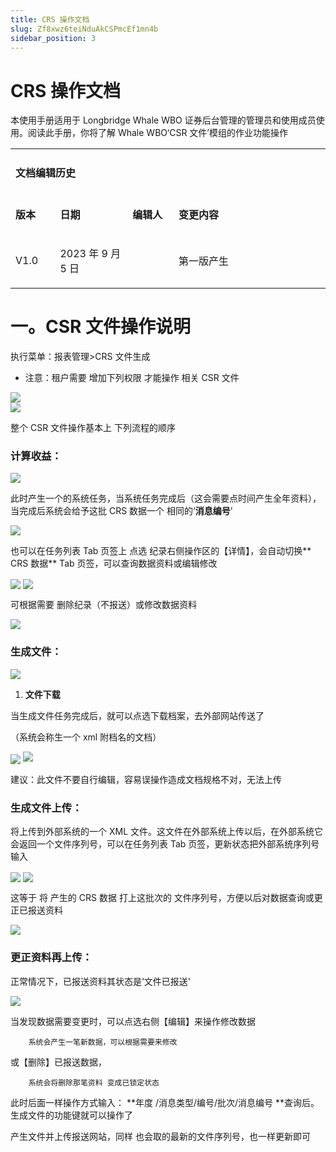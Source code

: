 ```yaml
---
title: CRS 操作文档
slug: Zf8xwz6teiNduAkCSPmcEf1mn4b
sidebar_position: 3
---
```



# CRS 操作文档

本使用手册适用于 Longbridge Whale WBO 证券后台管理的管理员和使用成员使用。阅读此手册，你将了解 Whale WBO‘CSR 文件’模组的作业功能操作

<table>
<colgroup>
<col width="83"/>
<col width="151"/>
<col width="99"/>
<col width="370"/>
</colgroup>
<tbody>
<tr><td colspan="4"><h4>文档编辑历史</h4></td></tr>
<tr><td><p><strong>版本</strong></p></td><td><p><strong>日期</strong></p></td><td><p><strong>编辑人</strong></p></td><td><p><strong>变更内容</strong></p></td></tr>
<tr><td><p>V1.0</p></td><td><p>2023 年 9 月 5 日</p></td><td></td><td><p>第一版产生</p></td></tr>
</tbody>
</table>

# 一。CSR 文件操作说明

执行菜单：报表管理&gt;CRS 文件生成

- 注意：租户需要 增加下列权限 才能操作 相关 CSR 文件

<div class="flex gap-3 columns-2" column-size="2">
<div class="w-[24%]" width-ratio="24">
<img src="/assets/KUuObQsQioYGCHxrxbqczTRXnMb.png" src-width="409" src-height="221"/>
</div>
<div class="w-[75%]" width-ratio="75">
<img src="/assets/GQxmbTqi4o6XYexjd4Zcnr0dnZb.png" src-width="1093" src-height="189"/>
</div>
</div>

整个 CSR 文件操作基本上 下列流程的顺序

### **计算收益**： 

<img src="/assets/Fr3dbUu8focGURxDPWZcBXFFn5e.png" src-width="2500" src-height="1197" align="center"/>

此时产生一个的系统任务，当系统任务完成后（这会需要点时间产生全年资料），当完成后系统会给予这批 CRS 数据一个 相同的‘**消息编号**'

<img src="/assets/FDDQbkabGoiWP4xSUWGcuDvlnjf.png" src-width="1046" src-height="249" align="center"/>

 也可以在任务列表 Tab 页签上 点选 纪录右侧操作区的【详情】，会自动切换** CRS 数据** Tab 页签，可以查询数据资料或编辑修改

<img src="/assets/MFONb5V5gocnmfx9W9ac93NMnud.png" src-width="2442" src-height="135" align="center"/>

<img src="/assets/VArCbYj7ioZEpTxU5cqcr3F5n0g.png" src-width="1280" src-height="616" align="center"/>

可根据需要 删除纪录（不报送）或修改数据资料

<img src="/assets/O2SPbe0FxoNuysxmAOjcI0aSn8g.png" src-width="2489" src-height="1621" align="center"/>

### **生成文件**： 

<img src="/assets/UYcTbGL5Lo2QikxjzJhcDrT1nOc.png" src-width="1047" src-height="309" align="center"/>

1. **文件下载**

当生成文件任务完成后，就可以点选下载档案，去外部网站传送了

（系统会称生一个 xml 附档名的文档）

<img src="/assets/YWc1blCkWoBYzixoIUDc7KXFn3f.png" src-width="2480" src-height="540" align="center"/>

<img src="/assets/EHMHbjie5oohKQx3MdIc4DGqnMq.png" src-width="581" src-height="667"/>

建议：此文件不要自行编辑，容易误操作造成文档规格不对，无法上传

### **生成文件上传**： 

将上传到外部系统的一个 XML 文件。这文件在外部系统上传以后，在外部系统它会返回一个文件序列号，可以在任务列表 Tab 页签，更新状态把外部系统序列号输入

<img src="/assets/UAs2bxuKJocDeoxh5rdcDysKnQh.png" src-width="2472" src-height="552" align="center"/>

<img src="/assets/BBYlbKsZJorlcZxw2JMcVZ4knAe.png" src-width="2462" src-height="843" align="center"/>

这等于 将 产生的 CRS 数据 打上这批次的 文件序列号，方便以后对数据查询或更正已报送资料

<img src="/assets/LVdtbT9Z7oD82zx9eDFcNwCVnG4.png" src-width="1039" src-height="334" align="center"/>

### **更正资料再上传**： 

正常情况下，已报送资料其状态是‘文件已报送'

<img src="/assets/VzvlbmynnosO9uxKH4YcVZm7nob.png" src-width="1032" src-height="529" align="center"/>

当发现数据需要变更时，可以点选右侧【编辑】来操作修改数据

        系统会产生一笔新数据，可以根据需要来修改

或【删除】已报送数据，

        系统会将删除那笔资料 变成已锁定状态

此时后面一样操作方式输入： **年度 /消息类型/编号/批次/消息编号  **查询后。生成文件的功能键就可以操作了

产生文件并上传报送网站，同样 也会取的最新的文件序列号，也一样更新即可

